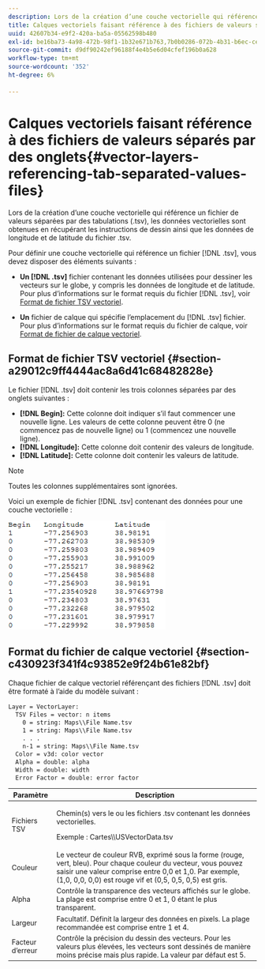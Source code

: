 ```yaml
---
description: Lors de la création d’une couche vectorielle qui référence un fichier de valeurs séparées par des tabulations (.tsv), les données vectorielles sont obtenues en récupérant les instructions de dessin ainsi que les données de longitude et de latitude du fichier .tsv.
title: Calques vectoriels faisant référence à des fichiers de valeurs séparés par des onglets
uuid: 42607b34-e9f2-420a-ba5a-05562598b480
exl-id: be16ba73-4a98-472b-98f1-1b32e671b763,7b0b0286-072b-4b31-b6ec-ced322da5236
source-git-commit: d9df90242ef96188f4e4b5e6d04cfef196b0a628
workflow-type: tm+mt
source-wordcount: '352'
ht-degree: 6%

---
```


# Calques vectoriels faisant référence à des fichiers de valeurs séparés par des onglets{#vector-layers-referencing-tab-separated-values-files}

Lors de la création d’une couche vectorielle qui référence un fichier de valeurs séparées par des tabulations (.tsv), les données vectorielles sont obtenues en récupérant les instructions de dessin ainsi que les données de longitude et de latitude du fichier .tsv.

Pour définir une couche vectorielle qui référence un fichier [!DNL .tsv], vous devez disposer des éléments suivants :

* **Un  [!DNL .tsv]** fichier contenant les données utilisées pour dessiner les vecteurs sur le globe, y compris les données de longitude et de latitude. Pour plus d’informations sur le format requis du fichier [!DNL .tsv], voir [Format de fichier TSV vectoriel](../../../../home/c-geo-oview/c-wk-img-lyrs/c-wk-vctr-lyrs/c-tab-sep-val-files.md#section-a29012c9ff4444ac8a6d41c68482828e).

* **Un** fichier de calque qui spécifie l’emplacement du  [!DNL .tsv] fichier. Pour plus d’informations sur le format requis du fichier de calque, voir [Format de fichier de calque vectoriel](../../../../home/c-geo-oview/c-wk-img-lyrs/c-wk-vctr-lyrs/c-tab-sep-val-files.md#section-c430923f341f4c93852e9f24b61e82bf).

## Format de fichier TSV vectoriel {#section-a29012c9ff4444ac8a6d41c68482828e}

Le fichier [!DNL .tsv] doit contenir les trois colonnes séparées par des onglets suivantes :

* **[!DNL Begin]:** Cette colonne doit indiquer s’il faut commencer une nouvelle ligne. Les valeurs de cette colonne peuvent être 0 (ne commencez pas de nouvelle ligne) ou 1 (commencez une nouvelle ligne).
* **[!DNL Longitude]:** Cette colonne doit contenir des valeurs de longitude.
* **[!DNL Latitude]:** Cette colonne doit contenir les valeurs de latitude.

>[!NOTE]
>
>Toutes les colonnes supplémentaires sont ignorées.

Voici un exemple de fichier [!DNL .tsv] contenant des données pour une couche vectorielle :

![](assets/tsv_vectorlayer.png)

## Format du fichier de calque vectoriel {#section-c430923f341f4c93852e9f24b61e82bf}

Chaque fichier de calque vectoriel référençant des fichiers [!DNL .tsv] doit être formaté à l’aide du modèle suivant :

```
Layer = VectorLayer:
  TSV Files = vector: n items
    0 = string: Maps\\File Name.tsv
    1 = string: Maps\\File Name.tsv
    . . .
    n-1 = string: Maps\\File Name.tsv
  Color = v3d: color vector
  Alpha = double: alpha
  Width = double: width
  Error Factor = double: error factor
```

<table id="table_152F73536AB9403AB43854B81D6A9A15"> 
 <thead> 
  <tr> 
   <th colname="col1" class="entry"> Paramètre </th> 
   <th colname="col2" class="entry"> Description </th> 
  </tr> 
 </thead>
 <tbody> 
  <tr> 
   <td colname="col1"> Fichiers TSV </td> 
   <td colname="col2"> <p>Chemin(s) vers le ou les fichiers <span class="filepath"> .tsv</span> contenant les données vectorielles. </p> <p>Exemple : <span class="filepath"> Cartes\\USVectorData.tsv</span> </p> </td> 
  </tr> 
  <tr> 
   <td colname="col1"> Couleur </td> 
   <td colname="col2"> Le vecteur de couleur RVB, exprimé sous la forme (rouge, vert, bleu). Pour chaque couleur du vecteur, vous pouvez saisir une valeur comprise entre 0,0 et 1,0. Par exemple, (1,0, 0,0, 0,0) est rouge vif et (0,5, 0,5, 0,5) est gris. </td> 
  </tr> 
  <tr> 
   <td colname="col1"> Alpha </td> 
   <td colname="col2"> Contrôle la transparence des vecteurs affichés sur le globe. La plage est comprise entre 0 et 1, 0 étant le plus transparent. </td> 
  </tr> 
  <tr> 
   <td colname="col1"> Largeur </td> 
   <td colname="col2"> Facultatif. Définit la largeur des données en pixels. La plage recommandée est comprise entre 1 et 4. </td> 
  </tr> 
  <tr> 
   <td colname="col1"> Facteur d’erreur </td> 
   <td colname="col2"> Contrôle la précision du dessin des vecteurs. Pour les valeurs plus élevées, les vecteurs sont dessinés de manière moins précise mais plus rapide. La valeur par défaut est 5. </td> 
  </tr> 
 </tbody> 
</table>
